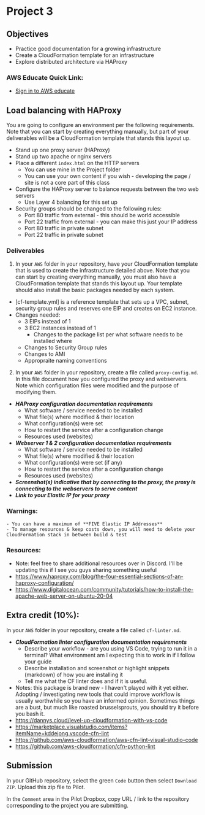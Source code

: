 # Project 3

## Objectives

- Practice good documentation for a growing infrastructure
- Create a CloudFormation template for an infrastructure
- Explore distributed architecture via HAProxy

### AWS Educate Quick Link:

- [Sign in to AWS educate](https://www.awseducate.com/signin/SiteLogin)

## Load balancing with HAProxy

You are going to configure an environment per the following requirements.  Note that you can start by creating everything manually, but part of your deliverables will be a CloudFormation template that stands this layout up.

- Stand up one proxy server (HAProxy)
- Stand up two apache or nginx servers
- Place a different `index.html` on the HTTP servers
  - You can use mine in the Project folder
  - You can use your own content if you wish - developing the page / site is not a core part of this class
- Configure the HAProxy server to balance requests between the two web servers
  - Use Layer 4 balancing for this set up
- Security groups should be changed to the following rules:
  - Port 80 traffic from external - this should be world accessible
  - Port 22 traffic from external - you can make this just your IP address
  - Port 80 traffic in private subnet
  - Port 22 traffic in private subnet

### Deliverables

1. In your `AWS` folder in your repository, have your CloudFormation template that is used to create the infrastructure detailed above.  Note that you can start by creating everything manually, you must also have a CloudFormation template that stands this layout up.  Your template should also install the basic packages needed by each system.
  - [cf-template.yml] is a reference template that sets up a VPC, subnet, security group rules and reserves one EIP and creates on EC2 instance.
  - Changes needed:
    - 3 EIPs instead of 1
    - 3 EC2 instances instead of 1
      - Changes to the package list per what software needs to be installed where
    - Changes to Security Group rules
    - Changes to AMI
    - Appropraite naming conventions

2. In your `AWS` folder in your repository, create a file called `proxy-config.md`.  In this file document how you configured the proxy and webservers.  Note which configuration files were modified and the purpose of modifying them.
  - **_HAProxy configuration documentation requirements_**
    - What software / service needed to be installed
    - What file(s) where modified & their location
    - What configuration(s) were set
    - How to restart the service after a configuration change
    - Resources used (websites)
  - **_Webserver 1 & 2 configuration documentation requirements_**
    - What software / service needed to be installed
    - What file(s) where modified & their location
    - What configuration(s) were set (if any)
    - How to restart the service after a configuration change
    - Resources used (websites)
  - **_Screenshot(s) indicative that by connecting to the proxy, the proxy is connecting to the webservers to serve content_**
  - **_Link to your Elastic IP for your proxy_**


### Warnings:
    - You can have a maximum of **FIVE Elastic IP Addresses** 
    - To manage resources & keep costs down, you will need to delete your CloudFormation stack in between build & test

### Resources:
  - Note: feel free to share additional resources over in Discord.  I'll be updating this if I see you guys sharing something useful
  - https://www.haproxy.com/blog/the-four-essential-sections-of-an-haproxy-configuration/
  - https://www.digitalocean.com/community/tutorials/how-to-install-the-apache-web-server-on-ubuntu-20-04 

## Extra credit (10%):
In your `AWS` folder in your repository, create a file called `cf-linter.md`.
- **_CloudFormation linter configuration documentation requirements_**
    - Describe your workflow - are you using VS Code, trying to run it in a terminal?  What environment am I expecting this to work in if I follow your guide
    - Describe installation and screenshot or highlight snippets (markdown) of how you are installing it
    - Tell me what the CF linter does and if it is useful.
- Notes: this package is brand new - I haven't played with it yet either.  Adopting / investigating new tools that could improve workflow is usually worthwhile so you have an informed opinion.  Sometimes things are a bust, but much like roasted brusselsprouts, you should try it before you bash it.
- https://dannys.cloud/level-up-cloudformation-with-vs-code
- https://marketplace.visualstudio.com/items?itemName=kddejong.vscode-cfn-lint
- https://github.com/aws-cloudformation/aws-cfn-lint-visual-studio-code 
- https://github.com/aws-cloudformation/cfn-python-lint

## Submission

In your GitHub repository, select the green `Code` button then select `Download ZIP`. Upload this zip file to Pilot.

In the `Comment` area in the Pilot Dropbox, copy URL / link to the repository corresponding to the project you are submitting.